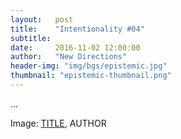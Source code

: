 ```yaml
---
layout:   post
title:    "Intentionality #04"
subtitle:  
date:     2016-11-02 12:00:00
author:   "New Directions"
header-img: "img/bgs/epistemic.jpg"
thumbnail: "epistemic-thumbnail.png"
---
```


...

<span class="caption text-muted">Image: 
<a href="..." target="_blank">TITLE</a>, 
AUTHOR</span>
